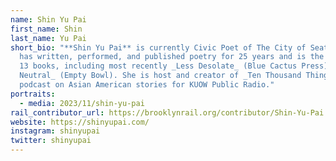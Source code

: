 ```yaml
---
name: Shin Yu Pai
first_name: Shin
last_name: Yu Pai
short_bio: "**Shin Yu Pai** is currently Civic Poet of The City of Seattle. She
  has written, performed, and published poetry for 25 years and is the author of
  13 books, including most recently _Less Desolate_ (Blue Cactus Press) and _No
  Neutral_ (Empty Bowl). She is host and creator of _Ten Thousand Things,_ a
  podcast on Asian American stories for KUOW Public Radio."
portraits:
  - media: 2023/11/shin-yu-pai
rail_contributor_url: https://brooklynrail.org/contributor/Shin-Yu-Pai
website: https://shinyupai.com/
instagram: shinyupai
twitter: shinyupai
---
```

